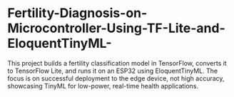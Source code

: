 # Fertility-Diagnosis-on-Microcontroller-Using-TF-Lite-and-EloquentTinyML-
This project builds a fertility classification model in TensorFlow, converts it to TensorFlow Lite, and runs it on an ESP32 using EloquentTinyML. The focus is on successful deployment to the edge device, not high accuracy, showcasing TinyML for low-power, real-time health applications.
